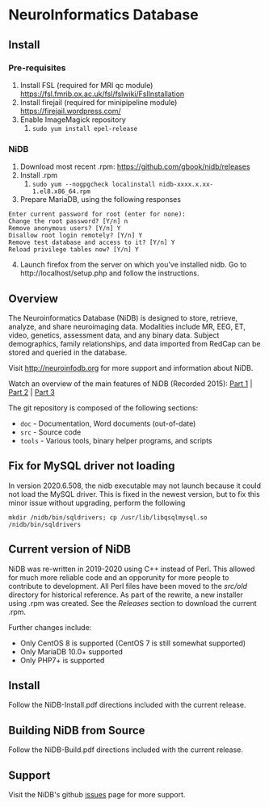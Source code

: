 
# NeuroInformatics Database

## Install
### Pre-requisites
1. Install FSL (required for MRI qc module) https://fsl.fmrib.ox.ac.uk/fsl/fslwiki/FslInstallation
2. Install firejail (required for minipipeline module) https://firejail.wordpress.com/
3. Enable ImageMagick repository
   1. `sudo yum install epel-release`
### NiDB
1. Download most recent .rpm: https://github.com/gbook/nidb/releases
2. Install .rpm
   1. `sudo yum --nogpgcheck localinstall nidb-xxxx.x.xx-1.el8.x86_64.rpm`
3. Prepare MariaDB, using the following responses
```bash$ sudo mysql_secure_installation
Enter current password for root (enter for none):
Change the root password? [Y/n] n
Remove anonymous users? [Y/n] Y
Disallow root login remotely? [Y/n] Y
Remove test database and access to it? [Y/n] Y
Reload privilege tables now? [Y/n] Y
```
4. Launch firefox from the server on which you’ve installed nidb. Go to http://localhost/setup.php and follow the instructions.

## Overview
The Neuroinformatics Database (NiDB) is designed to store, retrieve, analyze, and share neuroimaging data. Modalities include MR, EEG, ET, video, genetics, assessment data, and any binary data. Subject demographics, family relationships, and data imported from RedCap can be stored and queried in the database.

Visit http://neuroinfodb.org for more support and information about NiDB.

Watch an overview of the main features of NiDB (Recorded 2015): <a href="https://youtu.be/tOX7VamHGvM">Part 1</a> | <a href="https://youtu.be/dX11HRj_kEs">Part 2</a> | <a href="https://youtu.be/aovrq-oKO-M">Part 3</a>

The git repository is composed of the following sections:

* `doc` - Documentation, Word documents (out-of-date)
* `src` - Source code
* `tools` - Various tools, binary helper programs, and scripts

## Fix for MySQL driver not loading
In version 2020.6.508, the nidb executable may not launch because it could not load the MySQL driver. This is fixed in the newest version, but to fix this minor issue without upgrading, perform the following

`mkdir /nidb/bin/sqldrivers; cp /usr/lib/libqsqlmysql.so /nidb/bin/sqldrivers`

## Current version of NiDB
NiDB was re-written in 2019-2020 using C++ instead of Perl. This allowed for much more reliable code and an opporunity for more people to contribute to development. All Perl files have been moved to the <i>src/old</i> directory for historical reference. As part of the rewrite, a new installer using .rpm was created. See the *Releases* section to download the current .rpm.

Further changes include:
 * Only CentOS 8 is supported (CentOS 7 is still somewhat supported)
 * Only MariaDB 10.0+ supported
 * Only PHP7+ is supported

## Install
Follow the NiDB-Install.pdf directions included with the current release.

## Building NiDB from Source
Follow the NiDB-Build.pdf directions included with the current release.

## Support
Visit the NiDB's github <a href="https://github.com/gbook/nidb/issues">issues</a> page for more support.
